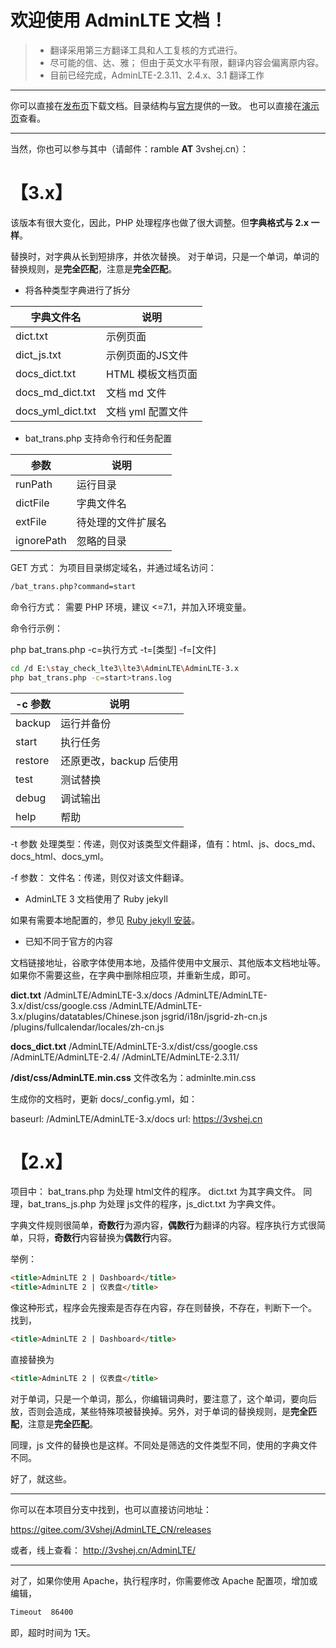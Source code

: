 # 欢迎使用 AdminLTE 文档！

> * 翻译采用第三方翻译工具和人工复核的方式进行。
> * 尽可能的信、达、雅； 但由于英文水平有限，翻译内容会偏离原内容。
> * 目前已经完成，AdminLTE-2.3.11、2.4.x、3.1 翻译工作

----------

你可以直接在[发布页][1]下载文档。目录结构与[官方][2]提供的一致。
也可以直接在[演示页][3]查看。

----------
当然，你也可以参与其中（请邮件：ramble **AT** 3vshej.cn）：

# 【3.x】
该版本有很大变化，因此，PHP 处理程序也做了很大调整。但**字典格式与 2.x 一样**。

替换时，对字典从长到短排序，并依次替换。
对于单词，只是一个单词，单词的替换规则，是**完全匹配**，注意是**完全匹配**。

- 将各种类型字典进行了拆分

| 字典文件名 | 说明 |
| ------ | ------ |
| dict.txt | 示例页面 |
| dict_js.txt | 示例页面的JS文件 |
| docs_dict.txt | HTML 模板文档页面 |
| docs_md_dict.txt | 文档 md 文件 |
| docs_yml_dict.txt | 文档 yml 配置文件 |


- bat_trans.php 支持命令行和任务配置

| 参数 | 说明 |
| ------ | ------ |
| runPath | 运行目录 |
| dictFile | 字典文件名 |
| extFile | 待处理的文件扩展名 |
| ignorePath | 忽略的目录 |

GET 方式：
为项目目录绑定域名，并通过域名访问：
```html
/bat_trans.php?command=start
```

命令行方式：
需要 PHP 环境，建议 <=7.1，并加入环境变量。

命令行示例：

php bat_trans.php -c=执行方式 -t=[类型] -f=[文件]

```bash
cd /d E:\stay_check_lte3\lte3\AdminLTE\AdminLTE-3.x
php bat_trans.php -c=start>trans.log
```

| -c 参数 | 说明 |
| ------ | ------ |
|backup | 运行并备份
|start |  执行任务
|restore| 还原更改，backup 后使用
|test |   测试替换
|debug |  调试输出
|help |   帮助

-t 参数
处理类型：传递，则仅对该类型文件翻译，值有：html、js、docs_md、docs_html、docs_yml。

-f 参数：
文件名：传递，则仅对该文件翻译。

- AdminLTE 3 文档使用了 Ruby jekyll

如果有需要本地配置的，参见 [Ruby jekyll 安装][4]。

- 已知不同于官方的内容

文档链接地址，谷歌字体使用本地，及插件使用中文展示、其他版本文档地址等。
如果你不需要这些，在字典中删除相应项，并重新生成，即可。

**dict.txt**
/AdminLTE/AdminLTE-3.x/docs
/AdminLTE/AdminLTE-3.x/dist/css/google.css
/AdminLTE/AdminLTE-3.x/plugins/datatables/Chinese.json
jsgrid/i18n/jsgrid-zh-cn.js
/plugins/fullcalendar/locales/zh-cn.js

**docs_dict.txt**
/AdminLTE/AdminLTE-3.x/dist/css/google.css
/AdminLTE/AdminLTE-2.4/
/AdminLTE/AdminLTE-2.3.11/

**/dist/css/AdminLTE.min.css**
文件改名为：adminlte.min.css


生成你的文档时，更新 docs/_config.yml，如：

baseurl: /AdminLTE/AdminLTE-3.x/docs
url: https://3vshej.cn


# 【2.x】
项目中：
bat_trans.php 为处理 html文件的程序。
dict.txt 为其字典文件。
同理，bat_trans_js.php 为处理 js文件的程序，js_dict.txt 为字典文件。

字典文件规则很简单，**奇数行**为源内容，**偶数行**为翻译的内容。程序执行方式很简单，只将，**奇数行**内容替换为**偶数行**内容。

举例：
```html
<title>AdminLTE 2 | Dashboard</title>
<title>AdminLTE 2 | 仪表盘</title>
```
像这种形式，程序会先搜索是否存在内容，存在则替换，不存在，判断下一个。
找到，
```html
<title>AdminLTE 2 | Dashboard</title>
```
直接替换为
```html
<title>AdminLTE 2 | 仪表盘</title>
```

对于单词，只是一个单词，那么，你编辑词典时，要注意了，这个单词，要向后放，否则会造成，某些特殊项被替换掉。另外，对于单词的替换规则，是**完全匹配**，注意是**完全匹配**。

同理，js 文件的替换也是这样。不同处是筛选的文件类型不同，使用的字典文件不同。



好了，就这些。

----------

你可以在本项目分支中找到，也可以直接访问地址：

https://gitee.com/3Vshej/AdminLTE_CN/releases

或者，线上查看：
http://3vshej.cn/AdminLTE/

----------

对了，如果你使用 Apache，执行程序时，你需要修改 Apache 配置项，增加或编辑，
```html
Timeout  86400
```

即，超时时间为 1天。


  [1]: https://github.com/wangyouworld/AdminLTE_CN/releases
  [2]: https://adminlte.io/
  [3]: https://3vshej.cn/AdminLTE/
  [4]: https://ramble.3vshej.cn/ruby-jekyll-install